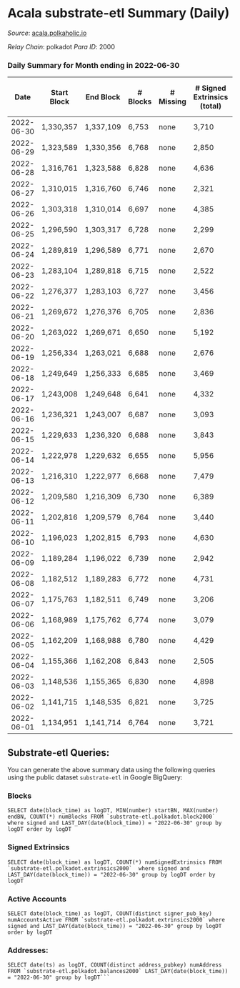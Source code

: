 # Acala substrate-etl Summary (Daily)

_Source_: [acala.polkaholic.io](https://acala.polkaholic.io)

*Relay Chain*: polkadot
*Para ID*: 2000



### Daily Summary for Month ending in 2022-06-30


| Date | Start Block | End Block | # Blocks | # Missing | # Signed Extrinsics (total) | # Active Accounts | # Addresses with Balances | # Events | # Transfers | # XCM Transfers In | # XCM Transfers Out |
| ---- | ----------- | --------- | -------- | --------- | --------------------------- | ----------------- | ------------------------- | -------- | ----------- | ------------------ | ------------------- |
| 2022-06-30 | 1,330,357 | 1,337,109 | 6,753 | none | 3,710 | 824 | 160,828 | 90,048 | 11,879 ($3,922,947) | 218 ($275,239) | 78 ($234,888) |
| 2022-06-29 | 1,323,589 | 1,330,356 | 6,768 | none | 2,850 | 713 | 160,672 | 78,234 | 9,948 ($2,147,093) | 143 ($305,469) | 79 ($360,322) |
| 2022-06-28 | 1,316,761 | 1,323,588 | 6,828 | none | 4,636 | 684 | 160,588 | 86,848 | 11,593 ($1,568,690) | 117 ($125,684) | 70 ($160,931) |
| 2022-06-27 | 1,310,015 | 1,316,760 | 6,746 | none | 2,321 | 652 | 160,521 | 71,748 | 9,026 ($1,615,973) | 121 ($169,238) | 56 ($163,334) |
| 2022-06-26 | 1,303,318 | 1,310,014 | 6,697 | none | 4,385 | 603 | 160,454 | 83,722 | 11,128 ($1,797,104) | 124 ($236,785) | 101 ($215,474) |
| 2022-06-25 | 1,296,590 | 1,303,317 | 6,728 | none | 2,299 | 648 | 160,399 | 71,320 | 9,066 ($1,733,979) | 117 ($230,634) | 80 ($269,052) |
| 2022-06-24 | 1,289,819 | 1,296,589 | 6,771 | none | 2,670 | 693 | 160,346 | 75,742 | 9,751 ($2,155,168) | 129 ($131,017) | 80 ($264,300) |
| 2022-06-23 | 1,283,104 | 1,289,818 | 6,715 | none | 2,522 | 660 | 160,238 | 73,017 | 9,244 ($2,550,649) | 133 ($289,459) | 69 ($385,288) |
| 2022-06-22 | 1,276,377 | 1,283,103 | 6,727 | none | 3,456 | 602 | 160,184 | 78,112 | 10,171 ($1,590,534) | 127 ($100,481) | 57 ($117,277) |
| 2022-06-21 | 1,269,672 | 1,276,376 | 6,705 | none | 2,836 | 718 | 160,123 | 75,966 | 9,792 ($1,783,714) | 158 ($190,452) | 61 ($159,015) |
| 2022-06-20 | 1,263,022 | 1,269,671 | 6,650 | none | 5,192 | 746 | 160,044 | 89,911 | 12,139 ($5,322,894) | 155 ($255,585) | 93 ($277,491) |
| 2022-06-19 | 1,256,334 | 1,263,021 | 6,688 | none | 2,676 | 699 | 159,955 | 74,600 | 9,636 ($21,948,556) | 144 ($414,505) | 64 ($173,235) |
| 2022-06-18 | 1,249,649 | 1,256,333 | 6,685 | none | 3,469 | 796 | 159,885 | 81,962 | 10,781 ($4,190,257) | 235 ($397,239) | 109 ($434,931) |
| 2022-06-17 | 1,243,008 | 1,249,648 | 6,641 | none | 4,332 | 675 | 159,816 | 85,170 | 11,464 ($3,087,830) | 169 ($283,320) | 82 ($249,251) |
| 2022-06-16 | 1,236,321 | 1,243,007 | 6,687 | none | 3,093 | 717 | 159,743 | 78,762 | 10,315 ($3,015,186) | 173 ($455,624) | 95 ($198,499) |
| 2022-06-15 | 1,229,633 | 1,236,320 | 6,688 | none | 3,843 | 831 | 159,669 | 85,192 | 11,461 ($6,692,306) | 197 ($363,233) | 112 ($315,294) |
| 2022-06-14 | 1,222,978 | 1,229,632 | 6,655 | none | 5,956 | 899 | 159,598 | 97,583 | 13,505 ($4,206,610) | 217 ($246,670) | 109 ($363,812) |
| 2022-06-13 | 1,216,310 | 1,222,977 | 6,668 | none | 7,479 | 1,434 | 159,503 | 121,962 | 17,450 ($9,428,103) | 520 ($596,127) | 146 ($507,012) |
| 2022-06-12 | 1,209,580 | 1,216,309 | 6,730 | none | 6,389 | 1,056 | 159,383 | 105,212 | 14,763 ($5,336,544) | 288 ($343,537) | 104 ($251,322) |
| 2022-06-11 | 1,202,816 | 1,209,579 | 6,764 | none | 3,440 | 829 | 159,315 | 83,145 | 11,035 ($2,264,330) | 215 ($210,824) | 71 ($170,089) |
| 2022-06-10 | 1,196,023 | 1,202,815 | 6,793 | none | 4,630 | 775 | 159,245 | 89,191 | 12,030 ($2,714,594) | 208 ($240,589) | 53 ($442,725) |
| 2022-06-09 | 1,189,284 | 1,196,022 | 6,739 | none | 2,942 | 839 | 159,184 | 78,241 | 10,106 ($3,334,902) | 201 ($868,360) | 66 ($689,576) |
| 2022-06-08 | 1,182,512 | 1,189,283 | 6,772 | none | 4,731 | 811 | 159,100 | 90,057 | 12,080 ($3,354,689) | 217 ($308,729) | 83 ($683,366) |
| 2022-06-07 | 1,175,763 | 1,182,511 | 6,749 | none | 3,206 | 818 | 159,016 | 80,558 | 10,638 ($3,243,832) | 216 ($814,952) | 102 ($551,214) |
| 2022-06-06 | 1,168,989 | 1,175,762 | 6,774 | none | 3,079 | 1,012 | 158,945 | 78,401 | 10,193 ($4,037,121) | 205 ($439,000) | 75 ($242,464) |
| 2022-06-05 | 1,162,209 | 1,168,988 | 6,780 | none | 4,429 | 677 | 158,866 | 86,618 | 11,706 ($2,305,053) | 169 ($320,455) | 73 ($485,295) |
| 2022-06-04 | 1,155,366 | 1,162,208 | 6,843 | none | 2,505 | 649 | 158,807 | 74,954 | 9,617 ($1,888,154) | 182 ($553,173) | 65 ($384,410) |
| 2022-06-03 | 1,148,536 | 1,155,365 | 6,830 | none | 4,898 | 818 | 158,723 | 92,500 | 12,545 ($3,766,748) | 198 ($227,996) | 73 ($315,908) |
| 2022-06-02 | 1,141,715 | 1,148,535 | 6,821 | none | 3,725 | 1,058 | 158,626 | 88,017 | 11,823 ($2,622,121) | 382 ($440,233) | 123 ($502,873) |
| 2022-06-01 | 1,134,951 | 1,141,714 | 6,764 | none | 3,721 | 949 | 158,326 | 84,922 | 11,248 ($3,401,747) | 228 ($622,114) | 130 ($521,203) |

## Substrate-etl Queries:
You can generate the above summary data using the following queries using the public dataset `substrate-etl` in Google BigQuery:


### Blocks
```
SELECT date(block_time) as logDT, MIN(number) startBN, MAX(number) endBN, COUNT(*) numBlocks FROM `substrate-etl.polkadot.block2000`  where signed and LAST_DAY(date(block_time)) = "2022-06-30" group by logDT order by logDT
```


### Signed Extrinsics
```
SELECT date(block_time) as logDT, COUNT(*) numSignedExtrinsics FROM `substrate-etl.polkadot.extrinsics2000`  where signed and LAST_DAY(date(block_time)) = "2022-06-30" group by logDT order by logDT
```


### Active Accounts
```
SELECT date(block_time) as logDT, COUNT(distinct signer_pub_key) numAccountsActive FROM `substrate-etl.polkadot.extrinsics2000` where signed and LAST_DAY(date(block_time)) = "2022-06-30" group by logDT order by logDT
```


### Addresses:
```
SELECT date(ts) as logDT, COUNT(distinct address_pubkey) numAddress FROM `substrate-etl.polkadot.balances2000` LAST_DAY(date(block_time)) = "2022-06-30" group by logDT```

